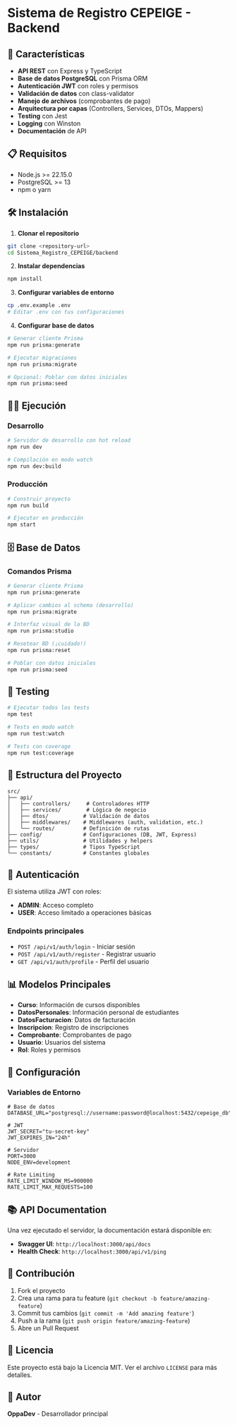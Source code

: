 # Sistema de Registro CEPEIGE - Backend


## 🚀 Características

- **API REST** con Express y TypeScript
- **Base de datos PostgreSQL** con Prisma ORM
- **Autenticación JWT** con roles y permisos
- **Validación de datos** con class-validator
- **Manejo de archivos** (comprobantes de pago)
- **Arquitectura por capas** (Controllers, Services, DTOs, Mappers)
- **Testing** con Jest
- **Logging** con Winston
- **Documentación** de API

## 📋 Requisitos

- Node.js >= 22.15.0
- PostgreSQL >= 13
- npm o yarn

## 🛠️ Instalación

1. **Clonar el repositorio**

```bash
git clone <repository-url>
cd Sistema_Registro_CEPEIGE/backend
```

2. **Instalar dependencias**

```bash
npm install
```

3. **Configurar variables de entorno**

```bash
cp .env.example .env
# Editar .env con tus configuraciones
```

4. **Configurar base de datos**

```bash
# Generar cliente Prisma
npm run prisma:generate

# Ejecutar migraciones
npm run prisma:migrate

# Opcional: Poblar con datos iniciales
npm run prisma:seed
```

## 🏃‍♂️ Ejecución

### Desarrollo

```bash
# Servidor de desarrollo con hot reload
npm run dev

# Compilación en modo watch
npm run dev:build
```

### Producción

```bash
# Construir proyecto
npm run build

# Ejecutar en producción
npm start
```

## 🗄️ Base de Datos

### Comandos Prisma

```bash
# Generar cliente Prisma
npm run prisma:generate

# Aplicar cambios al schema (desarrollo)
npm run prisma:migrate

# Interfaz visual de la BD
npm run prisma:studio

# Resetear BD (¡cuidado!)
npm run prisma:reset

# Poblar con datos iniciales
npm run prisma:seed
```

## 🧪 Testing

```bash
# Ejecutar todos los tests
npm test

# Tests en modo watch
npm run test:watch

# Tests con coverage
npm run test:coverage
```

## 📁 Estructura del Proyecto

```text
src/
├── api/
│   ├── controllers/     # Controladores HTTP
│   ├── services/        # Lógica de negocio
│   ├── dtos/           # Validación de datos
│   ├── middlewares/    # Middlewares (auth, validation, etc.)
│   └── routes/         # Definición de rutas
├── config/             # Configuraciones (DB, JWT, Express)
├── utils/              # Utilidades y helpers
├── types/              # Tipos TypeScript
└── constants/          # Constantes globales
```

## 🔐 Autenticación

El sistema utiliza JWT con roles:

- **ADMIN**: Acceso completo
- **USER**: Acceso limitado a operaciones básicas

### Endpoints principales

- `POST /api/v1/auth/login` - Iniciar sesión
- `POST /api/v1/auth/register` - Registrar usuario
- `GET /api/v1/auth/profile` - Perfil del usuario

## 📊 Modelos Principales

- **Curso**: Información de cursos disponibles
- **DatosPersonales**: Información personal de estudiantes
- **DatosFacturacion**: Datos de facturación
- **Inscripcion**: Registro de inscripciones
- **Comprobante**: Comprobantes de pago
- **Usuario**: Usuarios del sistema
- **Rol**: Roles y permisos

## 🔧 Configuración

### Variables de Entorno

```env
# Base de datos
DATABASE_URL="postgresql://username:password@localhost:5432/cepeige_db"

# JWT
JWT_SECRET="tu-secret-key"
JWT_EXPIRES_IN="24h"

# Servidor
PORT=3000
NODE_ENV=development

# Rate Limiting
RATE_LIMIT_WINDOW_MS=900000
RATE_LIMIT_MAX_REQUESTS=100
```

## 📚 API Documentation

Una vez ejecutado el servidor, la documentación estará disponible en:

- **Swagger UI**: `http://localhost:3000/api/docs`
- **Health Check**: `http://localhost:3000/api/v1/ping`

## 🤝 Contribución

1. Fork el proyecto
2. Crea una rama para tu feature (`git checkout -b feature/amazing-feature`)
3. Commit tus cambios (`git commit -m 'Add amazing feature'`)
4. Push a la rama (`git push origin feature/amazing-feature`)
5. Abre un Pull Request

## 📝 Licencia

Este proyecto está bajo la Licencia MIT. Ver el archivo `LICENSE` para más detalles.

## 👥 Autor

**OppaDev** - Desarrollador principal